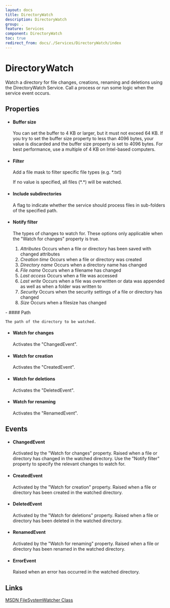 ```yaml
---
layout: docs
title: DirectoryWatch
description: DirectoryWatch
group: .
feature: Services
component: DirectoryWatch
toc: true
redirect_from: docs/./Services/DirectoryWatch/index
---
```

DirectoryWatch
==============

Watch a directory for file changes, creations, renaming and deletions using the DirectoryWatch Service. 
Call a process or run some logic when the service event occurs.

Properties
----------

-  #### Buffer size

    You can set the buffer to 4 KB or larger, but it must not exceed 64
    KB. If you try to set the buffer size property to less than 4096
    bytes, your value is discarded and the buffer size property is set
    to 4096 bytes. For best performance, use a multiple of 4 KB on
    Intel-based computers.

-  #### Filter

    Add a file mask to filter specific file types (e.g. \*.txt)

    If no value is specified, all files (\*.\*) will be watched.

-  #### Include subdirectories

    A flag to indicate whether the service should process files in
    sub-folders of the specified path.

-  #### Notify filter

    The types of changes to watch for. These options only applicable
    when the "Watch for changes" property is true.

    1.  *Attributes* Occurs when a file or directory has been saved with
        changed attributes
    2.  *Creation time* Occurs when a file or directory was created
    3.  *Directory name* Occurs when a directory name has changed
    4.  *File name* Occurs when a filename has changed
    5.  *Last access* Occurs when a file was accessed
    6.  *Last write* Occurs when a file was overwritten or data was
        appended as well as when a folder was written to
    7.  *Security* Occurs when the security settings of a file or
        directory has changed
    8.  *Size* Occurs when a filesize has changed
<p>
-  #### Path

    The path of the directory to be watched.

-  #### Watch for changes

    Activates the "ChangedEvent".

-  #### Watch for creation

    Activates the "CreatedEvent".

-  #### Watch for deletions

    Activates the "DeletedEvent".

-  #### Watch for renaming

    Activates the "RenamedEvent".

Events
------

-  #### ChangedEvent

    Activated by the "Watch for changes" property. Raised when a file or
    directory has changed in the watched directory. Use the "Notify
    filter" property to specify the relevant changes to watch for.

-  #### CreatedEvent

    Activated by the "Watch for creation" property. Raised when a file
    or directory has been created in the watched directory.

-  #### DeletedEvent

    Activated by the "Watch for deletions" property. Raised when a file
    or directory has been deleted in the watched directory.

-  #### RenamedEvent

    Activated by the "Watch for renaming" property. Raised when a file
    or directory has been renamed in the watched directory.

-  #### ErrorEvent

    Raised when an error has occurred in the watched directory.

Links
-----

[MSDN FileSystemWatcher
Class](http://msdn.microsoft.com/en-us/library/system.io.filesystemwatcher.aspx)
